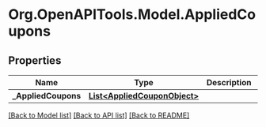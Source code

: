 
# Org.OpenAPITools.Model.AppliedCoupons

## Properties

Name | Type | Description | Notes
------------ | ------------- | ------------- | -------------
**_AppliedCoupons** | [**List&lt;AppliedCouponObject&gt;**](AppliedCouponObject.md) |  | [optional] 

[[Back to Model list]](../README.md#documentation-for-models)
[[Back to API list]](../README.md#documentation-for-api-endpoints)
[[Back to README]](../README.md)

